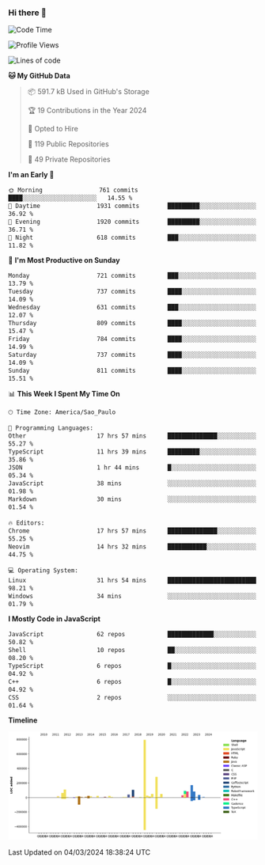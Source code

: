 ### Hi there 👋

<!--START_SECTION:waka-->
![Code Time](http://img.shields.io/badge/Code%20Time-5%2C710%20hrs%2013%20mins-blue)

![Profile Views](http://img.shields.io/badge/Profile%20Views-1-blue)

![Lines of code](https://img.shields.io/badge/From%20Hello%20World%20I%27ve%20Written-2.2%20million%20lines%20of%20code-blue)

**🐱 My GitHub Data** 

> 📦 591.7 kB Used in GitHub's Storage 
 > 
> 🏆 19 Contributions in the Year 2024
 > 
> 💼 Opted to Hire
 > 
> 📜 119 Public Repositories 
 > 
> 🔑 49 Private Repositories 
 > 
**I'm an Early 🐤** 

```text
🌞 Morning                761 commits         ████░░░░░░░░░░░░░░░░░░░░░   14.55 % 
🌆 Daytime                1931 commits        █████████░░░░░░░░░░░░░░░░   36.92 % 
🌃 Evening                1920 commits        █████████░░░░░░░░░░░░░░░░   36.71 % 
🌙 Night                  618 commits         ███░░░░░░░░░░░░░░░░░░░░░░   11.82 % 
```
📅 **I'm Most Productive on Sunday** 

```text
Monday                   721 commits         ███░░░░░░░░░░░░░░░░░░░░░░   13.79 % 
Tuesday                  737 commits         ████░░░░░░░░░░░░░░░░░░░░░   14.09 % 
Wednesday                631 commits         ███░░░░░░░░░░░░░░░░░░░░░░   12.07 % 
Thursday                 809 commits         ████░░░░░░░░░░░░░░░░░░░░░   15.47 % 
Friday                   784 commits         ████░░░░░░░░░░░░░░░░░░░░░   14.99 % 
Saturday                 737 commits         ████░░░░░░░░░░░░░░░░░░░░░   14.09 % 
Sunday                   811 commits         ████░░░░░░░░░░░░░░░░░░░░░   15.51 % 
```


📊 **This Week I Spent My Time On** 

```text
🕑︎ Time Zone: America/Sao_Paulo

💬 Programming Languages: 
Other                    17 hrs 57 mins      ██████████████░░░░░░░░░░░   55.27 % 
TypeScript               11 hrs 39 mins      █████████░░░░░░░░░░░░░░░░   35.86 % 
JSON                     1 hr 44 mins        █░░░░░░░░░░░░░░░░░░░░░░░░   05.34 % 
JavaScript               38 mins             ░░░░░░░░░░░░░░░░░░░░░░░░░   01.98 % 
Markdown                 30 mins             ░░░░░░░░░░░░░░░░░░░░░░░░░   01.54 % 

🔥 Editors: 
Chrome                   17 hrs 57 mins      ██████████████░░░░░░░░░░░   55.25 % 
Neovim                   14 hrs 32 mins      ███████████░░░░░░░░░░░░░░   44.75 % 

💻 Operating System: 
Linux                    31 hrs 54 mins      █████████████████████████   98.21 % 
Windows                  34 mins             ░░░░░░░░░░░░░░░░░░░░░░░░░   01.79 % 
```

**I Mostly Code in JavaScript** 

```text
JavaScript               62 repos            █████████████░░░░░░░░░░░░   50.82 % 
Shell                    10 repos            ██░░░░░░░░░░░░░░░░░░░░░░░   08.20 % 
TypeScript               6 repos             █░░░░░░░░░░░░░░░░░░░░░░░░   04.92 % 
C++                      6 repos             █░░░░░░░░░░░░░░░░░░░░░░░░   04.92 % 
CSS                      2 repos             ░░░░░░░░░░░░░░░░░░░░░░░░░   01.64 % 
```



**Timeline**

![Lines of Code chart](https://raw.githubusercontent.com/jampow/jampow/master/assets/bar_graph.png)


 Last Updated on 04/03/2024 18:38:24 UTC
<!--END_SECTION:waka-->
